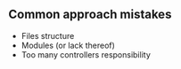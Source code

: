 ## Common approach mistakes

- Files structure
- Modules (or lack thereof)
- Too many controllers responsibility
